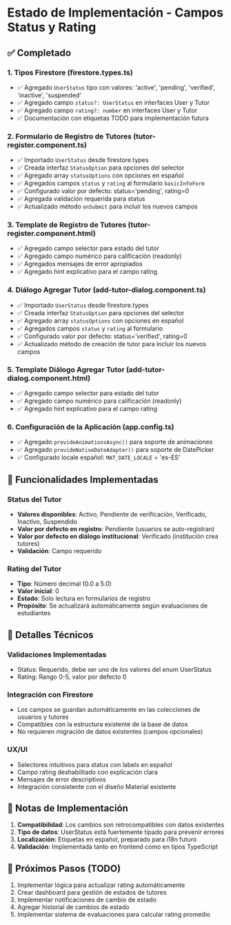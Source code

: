# Estado de Implementación - Campos Status y Rating

## ✅ Completado

### 1. Tipos Firestore (firestore.types.ts)
- ✅ Agregado `UserStatus` tipo con valores: 'active', 'pending', 'verified', 'inactive', 'suspended'
- ✅ Agregado campo `status?: UserStatus` en interfaces User y Tutor
- ✅ Agregado campo `rating?: number` en interfaces User y Tutor
- ✅ Documentación con etiquetas TODO para implementación futura

### 2. Formulario de Registro de Tutores (tutor-register.component.ts)
- ✅ Importado `UserStatus` desde firestore.types
- ✅ Creada interfaz `StatusOption` para opciones del selector
- ✅ Agregado array `statusOptions` con opciones en español
- ✅ Agregados campos `status` y `rating` al formulario `basicInfoForm`
- ✅ Configurado valor por defecto: status='pending', rating=0
- ✅ Agregada validación requerida para status
- ✅ Actualizado método `onSubmit` para incluir los nuevos campos

### 3. Template de Registro de Tutores (tutor-register.component.html)
- ✅ Agregado campo selector para estado del tutor
- ✅ Agregado campo numérico para calificación (readonly)
- ✅ Agregados mensajes de error apropiados
- ✅ Agregado hint explicativo para el campo rating

### 4. Diálogo Agregar Tutor (add-tutor-dialog.component.ts)
- ✅ Importado `UserStatus` desde firestore.types
- ✅ Creada interfaz `StatusOption` para opciones del selector
- ✅ Agregado array `statusOptions` con opciones en español
- ✅ Agregados campos `status` y `rating` al formulario
- ✅ Configurado valor por defecto: status='verified', rating=0
- ✅ Actualizado método de creación de tutor para incluir los nuevos campos

### 5. Template Diálogo Agregar Tutor (add-tutor-dialog.component.html)
- ✅ Agregado campo selector para estado del tutor
- ✅ Agregado campo numérico para calificación (readonly)
- ✅ Agregado hint explicativo para el campo rating

### 6. Configuración de la Aplicación (app.config.ts)
- ✅ Agregado `provideAnimationsAsync()` para soporte de animaciones
- ✅ Agregado `provideNativeDateAdapter()` para soporte de DatePicker
- ✅ Configurado locale español: `MAT_DATE_LOCALE` = 'es-ES'

## 🎯 Funcionalidades Implementadas

### Status del Tutor
- **Valores disponibles**: Activo, Pendiente de verificación, Verificado, Inactivo, Suspendido
- **Valor por defecto en registro**: Pendiente (usuarios se auto-registran)
- **Valor por defecto en diálogo institucional**: Verificado (institución crea tutores)
- **Validación**: Campo requerido

### Rating del Tutor
- **Tipo**: Número decimal (0.0 a 5.0)
- **Valor inicial**: 0
- **Estado**: Solo lectura en formularios de registro
- **Propósito**: Se actualizará automáticamente según evaluaciones de estudiantes

## 🔧 Detalles Técnicos

### Validaciones Implementadas
- Status: Requerido, debe ser uno de los valores del enum UserStatus
- Rating: Rango 0-5, valor por defecto 0

### Integración con Firestore
- Los campos se guardan automáticamente en las colecciones de usuarios y tutores
- Compatibles con la estructura existente de la base de datos
- No requieren migración de datos existentes (campos opcionales)

### UX/UI
- Selectores intuitivos para status con labels en español
- Campo rating deshabilitado con explicación clara
- Mensajes de error descriptivos
- Integración consistente con el diseño Material existente

## 📝 Notas de Implementación

1. **Compatibilidad**: Los cambios son retrocompatibles con datos existentes
2. **Tipo de datos**: UserStatus está fuertemente tipado para prevenir errores
3. **Localización**: Etiquetas en español, preparado para i18n futuro
4. **Validación**: Implementada tanto en frontend como en tipos TypeScript

## 🚀 Próximos Pasos (TODO)

1. Implementar lógica para actualizar rating automáticamente
2. Crear dashboard para gestión de estados de tutores
3. Implementar notificaciones de cambio de estado
4. Agregar historial de cambios de estado
5. Implementar sistema de evaluaciones para calcular rating promedio
